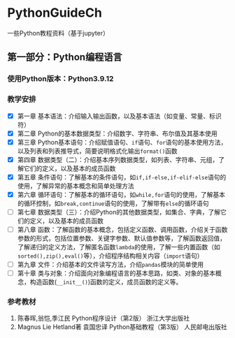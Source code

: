 # PythonGuideCh
一些Python教程资料（基于jupyter）

## 第一部分：Python编程语言

### 使用Python版本：Python3.9.12

### 教学安排

- [X] 第一章 基本语法：介绍输入输出函数，以及基本语法（如变量、常量、标识符）
- [X] 第二章 Python的基本数据类型：介绍数字、字符串、布尔值及其基本使用
- [X] 第三章 Python基本语句：介绍赋值语句、`if`语句、`for`语句的基本使用方法，以及列表和列表推导式，简要说明格式化输出`format()`函数
- [X] 第四章  数据类型（二）：介绍基本序列数据类型，如列表、字符串、元组，了解它们的定义，以及基本的成员函数
- [X] 第五章 条件语句：了解基本的条件语句，如`if,if-else,if-elif-else`语句的使用，了解异常的基本概念和简单处理方法
- [X] 第六章 循环语句：了解基本的循环语句，如`while,for`语句的使用，了解基本的循环控制，如`break,continue`语句的使用，了解带有`else`的循环语句
- [ ] 第七章 数据类型（三）：介绍Python的其他数据类型，如集合、字典，了解它们的定义，以及基本的成员函数
- [ ] 第八章 函数：了解函数的基本概念，包括定义函数、调用函数，介绍关于函数参数的形式，包括位置参数、关键字参数、默认值参数等，了解函数返回值，了解递归的定义方法，了解匿名函数`lambda`的使用，了解一些内置函数（如`sorted(),zip(),eval()`等），介绍程序结构相关内容（`import`语句）
- [ ] 第九章 文件：介绍基本的文件读写方法，介绍`pandas`模块的简单使用
- [ ] 第十章 类与对象：介绍面向对象编程语言的基本思路，如类、对象的基本概念，构造函数(`__init__()`)函数的定义，成员函数的定义等。

### 参考教材

1. 陈春晖,翁恺,季江民 Python程序设计（第2版） 浙江大学出版社
2. Magnus Lie Hetland著 袁国忠译 Python基础教程（第3版） 人民邮电出版社
